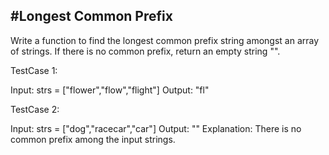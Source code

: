 #Longest Common Prefix
-----------------------
Write a function to find the longest common prefix string amongst an array of strings.
If there is no common prefix, return an empty string "".

TestCase 1:

Input: strs = ["flower","flow","flight"]
Output: "fl"

TestCase 2:

Input: strs = ["dog","racecar","car"]
Output: ""
Explanation: There is no common prefix among the input strings.